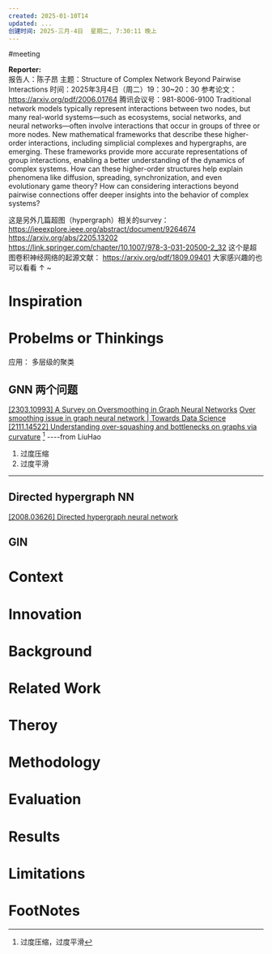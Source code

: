 ```yaml
---
created: 2025-01-10T14
updated: ...
创建时间: 2025-三月-4日  星期二, 7:30:11 晚上
---
```

#meeting 

**Reporter:**  
报告人：陈子昂
主题：Structure of Complex Network Beyond Pairwise Interactions
时间：2025年3月4日（周二）19：30~20：30
参考论文：https://arxiv.org/pdf/2006.01764
腾讯会议号：981-8006-9100
Traditional network models typically represent interactions between two nodes, but many real-world systems—such as ecosystems, social networks, and neural networks—often involve interactions that occur in groups of three or more nodes.
New mathematical frameworks that describe these higher-order interactions, including simplicial complexes and hypergraphs, are emerging. These frameworks provide more accurate representations of group interactions, enabling a better understanding of the dynamics of complex systems. How can these higher-order structures help explain phenomena like diffusion, spreading, synchronization, and even evolutionary game theory? How can considering interactions beyond pairwise connections offer deeper insights into the behavior of complex systems?


这是另外几篇超图（hypergraph）相关的survey：
https://ieeexplore.ieee.org/abstract/document/9264674
https://arxiv.org/abs/2205.13202
https://link.springer.com/chapter/10.1007/978-3-031-20500-2_32
这个是超图卷积神经网络的起源文献：
https://arxiv.org/pdf/1809.09401
大家感兴趣的也可以看看 ↑ ~
# Inspiration
# Probelms or Thinkings 
应用： 多层级的聚类

## GNN 两个问题
[\[2303.10993\] A Survey on Oversmoothing in Graph Neural Networks](https://arxiv.org/abs/2303.10993)
[Over smoothing issue in graph neural network \| Towards Data Science](https://towardsdatascience.com/over-smoothing-issue-in-graph-neural-network-bddc8fbc2472/)
[\[2111.14522\] Understanding over-squashing and bottlenecks on graphs via curvature](https://arxiv.org/abs/2111.14522) [^1]
----from LiuHao

1. 过度压缩
2. 过度平滑
---
## Directed hypergraph NN
[\[2008.03626\] Directed hypergraph neural network](https://arxiv.org/abs/2008.03626)

## GIN

# Context
# Innovation
# Background
# Related Work
# Theroy
# Methodology
# Evaluation
# Results
# Limitations
# FootNotes

[^1]: 过度压缩，过度平滑
